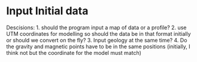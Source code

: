 # Input Initial data
  Descisions:  1. should the program input a map of data or a profile?
               2. use UTM coordinates for modelling so should the data be in that format initially or should we convert on the fly?
               3. Input geology at the same time?
               4. Do the gravity and magnetic points have to be in the same positions (initially, I think not but the coordinate for the model must match)
